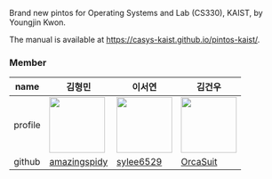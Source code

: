 Brand new pintos for Operating Systems and Lab (CS330), KAIST, by Youngjin Kwon.

The manual is available at https://casys-kaist.github.io/pintos-kaist/.

###  Member
| name | 김형민 | 이서연 | 김건우 | 
| --- | --- | --- | --- |
| profile | <img src="" width=100px height=100px/> | <img src="https://avatars.githubusercontent.com/u/68765200?v=4" width=100px height=100px/> | <img src="" width=100px height=100px/> | <img src="" width=100px height=100px/> |
| github | [amazingspidy](@amazingspidy) | [sylee6529](@sylee6529) | [OrcaSuit](@OrcaSuit) | 
